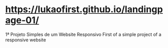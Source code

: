 # https://lukaofirst.github.io/landingpage-01/
1ª Projeto Simples de um Website Responsivo
First of a simple project of a responsive website
